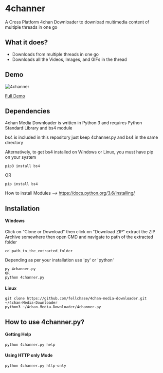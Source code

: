 # 4channer
A Cross Platform 4chan Downloader to download multimedia content of multiple threads in one go


## What it does? 
* Downloads from multiple threads in one go
* Downloads all the Videos, Images, and GIFs in the thread

## Demo
![4channer](https://user-images.githubusercontent.com/11918572/114826781-8aff7080-9de5-11eb-9eb3-cd6e4bf5fbf9.gif)

[Full Demo](https://user-images.githubusercontent.com/11918572/114826258-e5e49800-9de4-11eb-8944-b881b056c2ca.mp4)


## Dependencies 

4chan Media Downloader is written in Python 3 and requires Python Standard Library and bs4 module

bs4 is included in this repository just keep 4channer.py and bs4 in the same directory

Alternatively, to get bs4 installed on Windows or Linux, you must have pip on your system

    pip3 install bs4
OR
    
    pip install bs4


How to install Modules --> https://docs.python.org/3.6/installing/

## Installation
#### Windows
Click on "Clone or Download" then click on "Download ZIP" extract the ZIP Archive somewhere then open CMD and navigate to path of the extracted folder

    cd path_to_the_extracted_folder

Depending as per your installation use 'py' or 'python'

    py 4channer.py
    OR
    python 4channer.py

#### Linux
    git clone https://github.com/fellchase/4chan-media-downloader.git ~/4chan-Media-Downloader
    python3 ~/4chan-Media-Downloader/4channer.py

## How to use 4channer.py? 
#### Getting Help
    python 4channer.py help
#### Using HTTP only Mode
    python 4channer.py http-only
